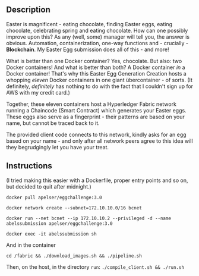 ## Description

Easter is magnificent - eating chocolate, finding Easter eggs, eating chocolate, celebrating spring and eating chocolate. 
How can one possibly improve upon this? As any (well, some) manager will tell you, the answer is obvious. 
Automation, containerization, one-way functions and - crucially - **Blockchain**. My Easter Egg submission does all of this - and more!


What is better than one Docker container? Yes, chocolate. But also: two Docker containers! And what is better than both? A Docker container *in* a Docker container!
That's why this Easter Egg Generation Creation hosts a whopping *eleven* Docker containers in one giant übercontainer - of sorts.
(It definitely, *definitely* has nothing to do with the fact that I couldn't sign up for AWS with my credit card.)

Together, these eleven containers host a Hyperledger Fabric network running a Chaincode (Smart Contract) which generates your Easter eggs.
These eggs also serve as a fingerprint - their patterns are based on your name, but cannot be traced back to it.

The provided client code connects to this network, kindly asks for an egg based on your name - and only after all network peers agree
to this idea will they begrudgingly let you have your treat.


## Instructions
(I tried making this easier with a Dockerfile, proper entry points and so on, but decided to quit after midnight.)

`docker pull apelser/eggchallenge:3.0`

`docker network create --subnet=172.10.10.0/16 bcnet`

`docker run --net bcnet --ip 172.10.10.2 --privileged -d --name abelssubmission apelser/eggchallenge:3.0`

`docker exec -it abelssubmission sh`

And in the container

`cd /fabric && ./download_images.sh && ./pipeline.sh`

Then, on the host, in the directory `run`:
`./compile_client.sh && ./run.sh`
